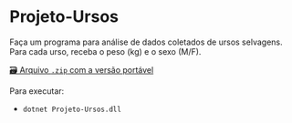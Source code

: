 # Projeto-Ursos
Faça um programa para análise de dados coletados de ursos selvagens.  Para cada urso, receba o peso (kg) e o sexo (M/F).  

[🗃 Arquivo `.zip` com a versão portável](dist/publish.zip)

Para executar:

* `dotnet Projeto-Ursos.dll`
